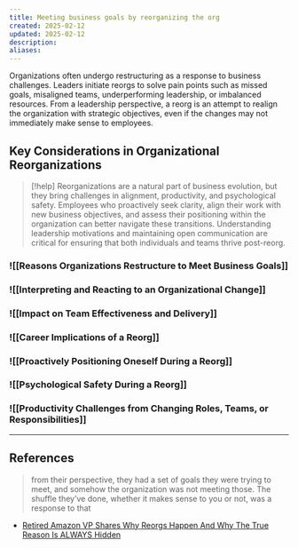 ```yaml
---
title: Meeting business goals by reorganizing the org
created: 2025-02-12
updated: 2025-02-12
description: 
aliases: 
---
```



Organizations often undergo restructuring as a response to business challenges. Leaders initiate reorgs to solve pain points such as missed goals, misaligned teams, underperforming leadership, or imbalanced resources. From a leadership perspective, a reorg is an attempt to realign the organization with strategic objectives, even if the changes may not immediately make sense to employees.

## Key Considerations in Organizational Reorganizations

>[!help]
> Reorganizations are a natural part of business evolution, but they bring challenges in alignment, productivity, and psychological safety. Employees who proactively seek clarity, align their work with new business objectives, and assess their positioning within the organization can better navigate these transitions. Understanding leadership motivations and maintaining open communication are critical for ensuring that both individuals and teams thrive post-reorg.

### ![[Reasons Organizations Restructure to Meet Business Goals]]

### ![[Interpreting and Reacting to an Organizational Change]]

### ![[Impact on Team Effectiveness and Delivery]]

### ![[Career Implications of a Reorg]]

### ![[Proactively Positioning Oneself During a Reorg]]

### ![[Psychological Safety During a Reorg]]

### ![[Productivity Challenges from Changing Roles, Teams, or Responsibilities]]


---
## References
> from their perspective, they had a set of goals they were trying to meet, and somehow the organization was not meeting those. The shuffle they’ve done, whether it makes sense to you or not, was a response to that
- [Retired Amazon VP Shares Why Reorgs Happen And Why The True Reason Is ALWAYS Hidden](https://readwise.io/reader/shared/01jkyh4dcnqrakzwjyy5v67j90)